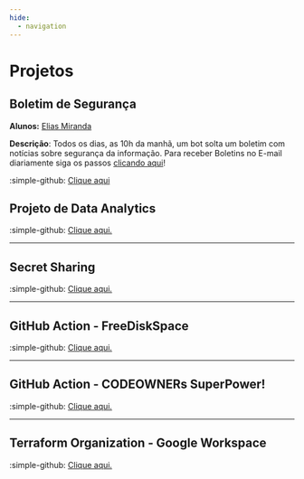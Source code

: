 ```yaml
---
hide:
  - navigation
---
```

# Projetos

## Boletim de Segurança

**Alunos:** [Elias Miranda](https://github.com/ArtumosGOC)

**Descrição**: Todos os dias, as 10h da manhã, um bot solta um boletim com notícias sobre segurança da informação. Para receber Boletins no E-mail diariamente siga os passos [clicando aqui](https://github.com/codaqui/boletim-diario-seguranca/blob/main/README.md)!

:simple-github: [Clique aqui](https://github.com/codaqui/boletim-diario-seguranca/issues)

## Projeto de Data Analytics

:simple-github: [Clique aqui.](https://github.com/codaqui/dados)

---

## Secret Sharing

:simple-github: [Clique aqui.](https://github.com/codaqui/secret-sharing)

---

## GitHub Action - FreeDiskSpace

:simple-github: [Clique aqui.](https://github.com/endersonmenezes/free-disk-space)

---

## GitHub Action - CODEOWNERs SuperPower!

:simple-github: [Clique aqui.](https://github.com/endersonmenezes/codeowners-superpowers)

---

## Terraform Organization - Google Workspace

:simple-github: [Clique aqui.](https://github.com/codaqui/terraform-organization)